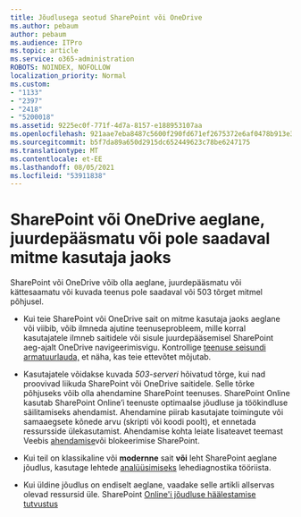 ```yaml
---
title: Jõudlusega seotud SharePoint või OneDrive
ms.author: pebaum
author: pebaum
ms.audience: ITPro
ms.topic: article
ms.service: o365-administration
ROBOTS: NOINDEX, NOFOLLOW
localization_priority: Normal
ms.custom:
- "1133"
- "2397"
- "2418"
- "5200018"
ms.assetid: 9225ec0f-771f-4d7a-8157-e188953107aa
ms.openlocfilehash: 921aae7eba8487c5600f290fd671ef2675372e6af0478b913e38354856cbaa22
ms.sourcegitcommit: b5f7da89a650d2915dc652449623c78be6247175
ms.translationtype: MT
ms.contentlocale: et-EE
ms.lasthandoff: 08/05/2021
ms.locfileid: "53911838"
---
```

# <a name="sharepoint-or-onedrive-slow-inaccessible-or-unavailable-for-multiple-users"></a>SharePoint või OneDrive aeglane, juurdepääsmatu või pole saadaval mitme kasutaja jaoks

SharePoint või OneDrive võib olla aeglane, juurdepääsmatu või kättesaamatu või kuvada teenus pole saadaval või 503 tõrget mitmel põhjusel.
  
- Kui teie SharePoint või OneDrive sait on mitme kasutaja jaoks aeglane või viibib, võib ilmneda ajutine teenuseprobleem, mille korral kasutajatele ilmneb saitidele või sisule juurdepääsemisel SharePoint aeg-ajalt OneDrive navigeerimisvigu. Kontrollige [teenuse seisundi armatuurlauda,](https://admin.microsoft.com/AdminPortal/Home#/servicehealth) et näha, kas teie ettevõtet mõjutab.
  
- Kasutajatele võidakse kuvada *503-serveri* hõivatud tõrge, kui nad proovivad liikuda SharePoint või OneDrive saitidele. Selle tõrke põhjuseks võib olla ahendamine SharePoint teenuses. SharePoint Online kasutab SharePoint Online’i teenuste optimaalse jõudluse ja töökindluse säilitamiseks ahendamist. Ahendamine piirab kasutajate toimingute või samaaegsete kõnede arvu (skripti või koodi poolt), et ennetada ressursside ülekasutamist. Ahendamise kohta leiate lisateavet teemast Veebis [ahendamise](https://docs.microsoft.com/sharepoint/dev/general-development/how-to-avoid-getting-throttled-or-blocked-in-sharepoint-online)või blokeerimise SharePoint.

- Kui teil on klassikaline või **modernne** sait **või** leht SharePoint aeglane jõudlus, kasutage lehtede [analüüsimiseks](https://aka.ms/perftool) lehediagnostika tööriista.
  
- Kui üldine jõudlus on endiselt aeglane, vaadake selle artikli allservas olevad ressursid üle. SharePoint [Online'i jõudluse häälestamise tutvustus](https://go.microsoft.com/fwlink/?linkid=2024334)
  